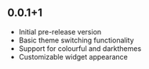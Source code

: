 ## 0.0.1+1

* Initial pre-release version
* Basic theme switching functionality
* Support for colourful and darkthemes
* Customizable widget appearance